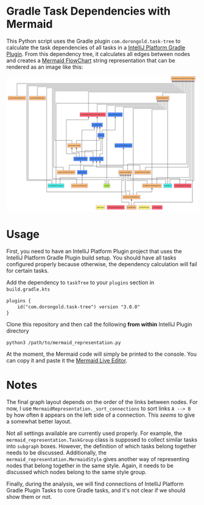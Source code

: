 # Gradle Task Dependencies with Mermaid

This Python script uses the Gradle plugin `com.dorongold.task-tree` to calculate
the task dependencies of all tasks in a
[IntelliJ Platform Gradle Plugin](https://github.com/JetBrains/intellij-platform-gradle-plugin).
From this dependency tree, it calculates all edges between nodes and creates a 
[Mermaid FlowChart](https://mermaid.js.org/) string representation that can be rendered as an image like this:

![Example Diagram](./example_diagram.png)

# Usage

First, you need to have an IntelliJ Platform Plugin project that uses the IntelliJ Platform Gradle Plugin build setup.
You should have all tasks configured properly because otherwise, the dependency calculation will fail for
certain tasks.

Add the dependency to `taskTree` to your `plugins` section in `build.gradle.kts`

```
plugins {
    id("com.dorongold.task-tree") version "3.0.0"
}
```

Clone this repository and then call the following **from within** IntelliJ Plugin directory

```shell
python3 /path/to/mermaid_representation.py
```

At the moment, the Mermaid code will simply be printed to the console.
You can copy it and paste it the [Mermaid Live Editor](https://mermaid.live).

# Notes

The final graph layout depends on the order of the links between nodes. For now, I use
`MermaidRepresentation._sort_connections` to sort links `A --> B` by how often `B` appears on the left side
of a connection. This _seems_ to give a somewhat better layout.

Not all settings available are currently used properly. For example, the `mermaid_representation.TaskGroup` class
is supposed to collect similar tasks into `subgraph` boxes.
However, the definition of which tasks belong together needs to be discussed.
Additionally, the `mermaid_representation.MermaidStyle` gives another way of representing nodes that belong together
in the same style.
Again, it needs to be discussed which nodes belong to the same style group.

Finally, during the analysis, we will find connections of IntelliJ Platform Gradle Plugin
Tasks to core Gradle tasks, and it's not clear if we should show them or not.
